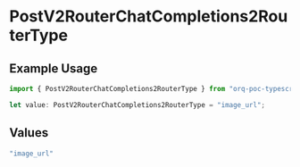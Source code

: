 # PostV2RouterChatCompletions2RouterType

## Example Usage

```typescript
import { PostV2RouterChatCompletions2RouterType } from "orq-poc-typescript/models/operations";

let value: PostV2RouterChatCompletions2RouterType = "image_url";
```

## Values

```typescript
"image_url"
```